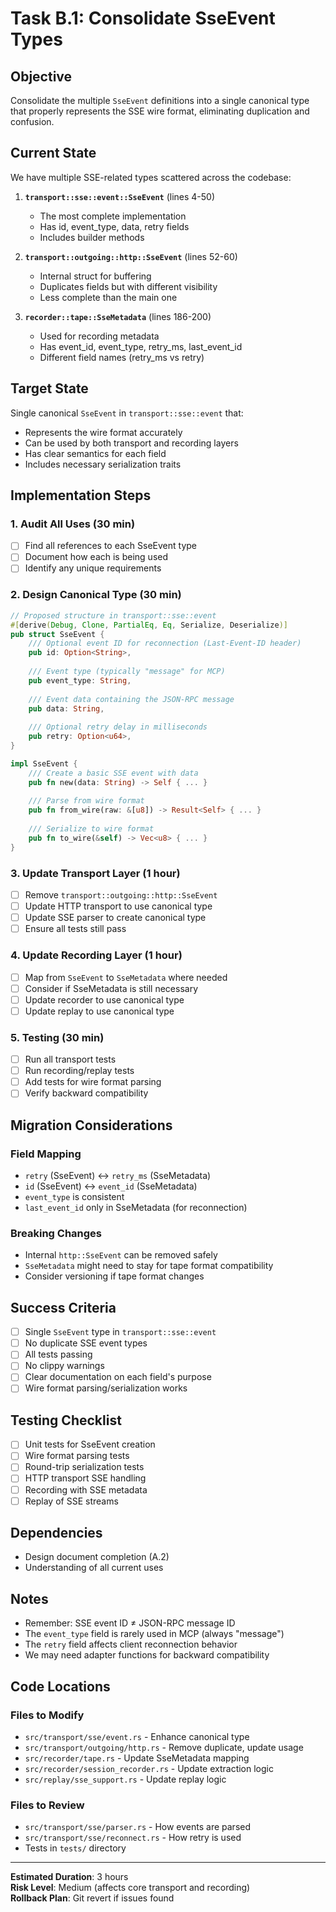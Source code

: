 # Task B.1: Consolidate SseEvent Types

## Objective
Consolidate the multiple `SseEvent` definitions into a single canonical type that properly represents the SSE wire format, eliminating duplication and confusion.

## Current State

We have multiple SSE-related types scattered across the codebase:

1. **`transport::sse::event::SseEvent`** (lines 4-50)
   - The most complete implementation
   - Has id, event_type, data, retry fields
   - Includes builder methods

2. **`transport::outgoing::http::SseEvent`** (lines 52-60)
   - Internal struct for buffering
   - Duplicates fields but with different visibility
   - Less complete than the main one

3. **`recorder::tape::SseMetadata`** (lines 186-200)
   - Used for recording metadata
   - Has event_id, event_type, retry_ms, last_event_id
   - Different field names (retry_ms vs retry)

## Target State

Single canonical `SseEvent` in `transport::sse::event` that:
- Represents the wire format accurately
- Can be used by both transport and recording layers
- Has clear semantics for each field
- Includes necessary serialization traits

## Implementation Steps

### 1. Audit All Uses (30 min)
- [ ] Find all references to each SseEvent type
- [ ] Document how each is being used
- [ ] Identify any unique requirements

### 2. Design Canonical Type (30 min)
```rust
// Proposed structure in transport::sse::event
#[derive(Debug, Clone, PartialEq, Eq, Serialize, Deserialize)]
pub struct SseEvent {
    /// Optional event ID for reconnection (Last-Event-ID header)
    pub id: Option<String>,
    
    /// Event type (typically "message" for MCP)
    pub event_type: String,
    
    /// Event data containing the JSON-RPC message
    pub data: String,
    
    /// Optional retry delay in milliseconds
    pub retry: Option<u64>,
}

impl SseEvent {
    /// Create a basic SSE event with data
    pub fn new(data: String) -> Self { ... }
    
    /// Parse from wire format
    pub fn from_wire(raw: &[u8]) -> Result<Self> { ... }
    
    /// Serialize to wire format
    pub fn to_wire(&self) -> Vec<u8> { ... }
}
```

### 3. Update Transport Layer (1 hour)
- [ ] Remove `transport::outgoing::http::SseEvent`
- [ ] Update HTTP transport to use canonical type
- [ ] Update SSE parser to create canonical type
- [ ] Ensure all tests still pass

### 4. Update Recording Layer (1 hour)
- [ ] Map from `SseEvent` to `SseMetadata` where needed
- [ ] Consider if SseMetadata is still necessary
- [ ] Update recorder to use canonical type
- [ ] Update replay to use canonical type

### 5. Testing (30 min)
- [ ] Run all transport tests
- [ ] Run recording/replay tests
- [ ] Add tests for wire format parsing
- [ ] Verify backward compatibility

## Migration Considerations

### Field Mapping
- `retry` (SseEvent) ↔ `retry_ms` (SseMetadata)
- `id` (SseEvent) ↔ `event_id` (SseMetadata)
- `event_type` is consistent
- `last_event_id` only in SseMetadata (for reconnection)

### Breaking Changes
- Internal `http::SseEvent` can be removed safely
- `SseMetadata` might need to stay for tape format compatibility
- Consider versioning if tape format changes

## Success Criteria

- [ ] Single `SseEvent` type in `transport::sse::event`
- [ ] No duplicate SSE event types
- [ ] All tests passing
- [ ] No clippy warnings
- [ ] Clear documentation on each field's purpose
- [ ] Wire format parsing/serialization works

## Testing Checklist

- [ ] Unit tests for SseEvent creation
- [ ] Wire format parsing tests
- [ ] Round-trip serialization tests
- [ ] HTTP transport SSE handling
- [ ] Recording with SSE metadata
- [ ] Replay of SSE streams

## Dependencies
- Design document completion (A.2)
- Understanding of all current uses

## Notes
- Remember: SSE event ID ≠ JSON-RPC message ID
- The `event_type` field is rarely used in MCP (always "message")
- The `retry` field affects client reconnection behavior
- We may need adapter functions for backward compatibility

## Code Locations

### Files to Modify
- `src/transport/sse/event.rs` - Enhance canonical type
- `src/transport/outgoing/http.rs` - Remove duplicate, update usage
- `src/recorder/tape.rs` - Update SseMetadata mapping
- `src/recorder/session_recorder.rs` - Update extraction logic
- `src/replay/sse_support.rs` - Update replay logic

### Files to Review
- `src/transport/sse/parser.rs` - How events are parsed
- `src/transport/sse/reconnect.rs` - How retry is used
- Tests in `tests/` directory

---

**Estimated Duration**: 3 hours  
**Risk Level**: Medium (affects core transport and recording)  
**Rollback Plan**: Git revert if issues found